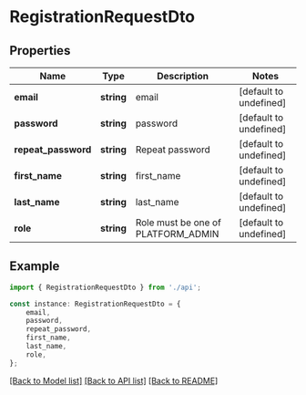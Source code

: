 # RegistrationRequestDto


## Properties

Name | Type | Description | Notes
------------ | ------------- | ------------- | -------------
**email** | **string** | email | [default to undefined]
**password** | **string** | password | [default to undefined]
**repeat_password** | **string** | Repeat password | [default to undefined]
**first_name** | **string** | first_name | [default to undefined]
**last_name** | **string** | last_name | [default to undefined]
**role** | **string** | Role must be one of PLATFORM_ADMIN | [default to undefined]

## Example

```typescript
import { RegistrationRequestDto } from './api';

const instance: RegistrationRequestDto = {
    email,
    password,
    repeat_password,
    first_name,
    last_name,
    role,
};
```

[[Back to Model list]](../README.md#documentation-for-models) [[Back to API list]](../README.md#documentation-for-api-endpoints) [[Back to README]](../README.md)
